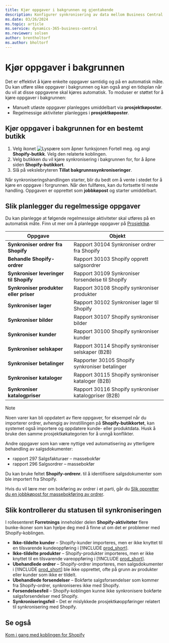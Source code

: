```yaml
---
title: Kjør oppgaver i bakgrunnen og gjentakende
description: Konfigurer synkronisering av data mellom Business Central og Shopify i bakgrunnen.
ms.date: 03/26/2024
ms.topic: article
ms.service: dynamics-365-business-central
ms.reviewer: solsen
author: brentholtorf
ms.author: bholtorf
---
```


# <a name="run-tasks-in-the-background"></a>Kjør oppgaver i bakgrunnen

Det er effektivt å kjøre enkelte oppgaver samtidig og på en automatisk måte. Du kan utføre slike oppgaver i bakgrunnen og kan også angi en tidsplan når du vil at disse oppgavene skal kjøres automatisk. To moduser er støttet for å kjøre oppgaver i bakgrunnen:

- Manuelt utløste oppgaver planlegges umiddelbart via **prosjektkøposter**.
- Regelmessige aktiviteter planlegges i **prosjektkøposter**.

## <a name="run-tasks-in-the-background-for-a-specific-shop"></a>Kjør oppgaver i bakgrunnen for en bestemt butikk

1. Velg ikonet ![Lyspære som åpner funksjonen Fortell meg.](../media/ui-search/search_small.png "Fortell hva du vil gjøre") og angi **Shopify-butikk**. Velg den relaterte koblingen.
2. Velg butikken du vil kjøre synkronisering i bakgrunnen for, for å åpne siden **Shopify-butikkort**.
3. Slå på vekslebryteren **Tillat bakgrunnssynkroniseringer**.

Når synkroniseringshandlingen starter, blir du bedt om å vente i stedet for å kjøre en oppgave i forgrunnen. Når den fullføres, kan du fortsette til neste handling. Oppgaven er opprettet som **jobbkøpost** og starter umiddelbart.

## <a name="to-schedule-recurring-tasks"></a>Slik planlegger du regelmessige oppgaver

Du kan planlegge at følgende regelmessige aktiviteter skal utføres på en automatisk måte. Finn ut mer om å planlegge oppgaver på [Prosjektkø](../admin-job-queues-schedule-tasks.md).

|Oppgave|Objekt|
|------|------------|
|**Synkroniser ordrer fra Shopify**|Rapport 30104 Synkroniser ordrer fra Shopify|
|**Behandle Shopify-ordrer**|Rapport 30103 Shopify opprett salgsordrer|
|**Synkroniser leveringer til Shopify**|Rapport 30109 Synkroniser forsendelse til Shopify|
|**Synkroniser produkter eller priser**|Rapport 30108 Shopify synkroniser produkter|
|**Synkroniser lager**|Rapport 30102 Synkroniser lager til Shopify|
|**Synkroniser bilder**|Rapport 30107 Shopify synkroniser bilder|
|**Synkroniser kunder**|Rapport 30100 Shopify synkroniser kunder|
|**Synkroniser selskaper**|Rapport 30114 Shopify synkroniser selskaper (B2B)|
|**Synkroniser betalinger**|Rapporter 30105 Shopify synkroniser betalinger|
|**Synkroniser kataloger**|Rapport 30115 Shopify synkroniser kataloger (B2B)|
|**Synkroniser katalogpriser**|Rapport 30116 Shopify synkroniser katalogpriser (B2B)|

> [!NOTE]
> Noen varer kan bli oppdatert av flere oppgaver, for eksempel når du importerer ordrer, avhengig av innstillingen på **Shopify-butikkortet**, kan systemet også importere og oppdatere kunde- eller produktdata. Husk å bruke den samme prosjektkøkategorien for å unngå konflikter.

Andre oppgaver som kan være nyttige ved automatisering av ytterligere behandling av salgsdokumenter:

- rapport 297 Salgsfakturaer – massebokfør
- rapport 296 Salgsordrer – massebokfør

Du kan bruke feltet **Shopify-ordrenr.** til å identifisere salgsdokumenter som ble importert fra Shopify.

Hvis du vil lære mer om bokføring av ordrer i et parti, går du [Slik oppretter du en jobbkøpost for massebokføring av ordrer](../ui-batch-posting.md#to-create-a-job-queue-entry-for-batch-posting-of-sales-orders).

## <a name="to-check-the-status-of-synchronization"></a>Slik kontrollerer du statusen til synkroniseringen

I rollesenteret **Forretnings** inneholder delen **Shopify-aktiviteter** flere bunke-ikoner som kan hjelpe deg med å finne ut om det er problemer med Shopify-koblingen.

- **Ikke-tildelte kunder** – Shopify-kunder importeres, men er ikke knyttet til en tilsvarende kundeoppføring i [!INCLUDE [prod_short](../includes/prod_short.md)].
- **Ikke-tildelte produkter** – Shopify-produkter importeres, men er ikke knyttet til en tilsvarende vareoppføring i [!INCLUDE [prod_short](../includes/prod_short.md)].
- **Ubehandlede ordrer** – Shopify-ordrer importeres, men salgsdokumenter i [!INCLUDE [prod_short](../includes/prod_short.md)] ble ikke opprettet, ofte på grunn av produkter eller kunder som ikke er tildelt.
- **Ubehandlede forsendelser** – Bokførte salgsforsendelser som kommer fra Shopify-ordrer, synkroniseres ikke med Shopify.
- **Forsendelsesfeil** – Shopify-koblingen kunne ikke synkronisere bokførte salgsforsendelser med Shopify.
- **Synkroniseringsfeil** – Det er mislykkede prosjektkøoppføringer relatert til synkronisering med Shopify.

## <a name="see-also"></a>Se også

[Kom i gang med koblingen for Shopify](get-started.md)  
